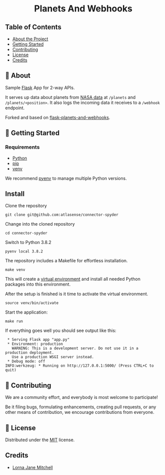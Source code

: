 <div align="center">

# Planets And Webhooks

</div>

## Table of Contents

- [About the Project](#📄-about)
- [Getting Started](#🚀-getting-started)
- [Contributing](#🤝-contributing)
- [License](#📝-license)
- [Credits](#🙏-credits)

## 📄 About

Sample [Flask](https://flask.palletsprojects.com/en/1.1.x/ "Flask website") App for 2-way APIs.

It serves up data about planets from [NASA data](https://solarsystem.nasa.gov/moons/in-depth/ "Link to NASA") at `/planets` and `/planets/<position>`.
It also logs the incoming data it receives to a `/webhook` endpoint.

Forked and based on [flask-planets-and-webhooks](https://github.com/lornajane/flask-planets-and-webhooks).

## 🚀 Getting Started

### Requirements

- [Python](https://www.python.org/ "Python website")
- [pip](https://pypi.org/project/pip/ "Link to pip")
- [venv](https://docs.python.org/3/library/venv.html "Link to venv docs")

We recommend [pyenv](https://github.com/pyenv/pyenv "Link to pyenv on GitHub") to manage multiple Python versions.

## Install

Clone the repository

```shell
git clone git@github.com:atlasense/connector-spyder
```

Change into the cloned repository

```shell
cd connector-spyder
```

Switch to Python 3.8.2

```shell
pyenv local 3.8.2
```

The repository includes a Makefile for effortless installation.

```make
make venv
```

This will create a [virtual environment](https://docs.python.org/3/tutorial/venv.html#creating-virtual-environments "Link to venv docs")
and install all needed Python packages into this environment.

After the setup is finished is it time to activate the virtual environment.

```shell
source venv/bin/activate
```

Start the application:

```shell
make run
```

If everything goes well you should see output like this:

```shell
 * Serving Flask app "app.py"
 * Environment: production
   WARNING: This is a development server. Do not use it in a production deployment.
   Use a production WSGI server instead.
 * Debug mode: off
INFO:werkzeug: * Running on http://127.0.0.1:5000/ (Press CTRL+C to quit)
```

## 🤝 Contributing

We are a community effort, and everybody is most welcome to participate!

Be it filing bugs, formulating enhancements, creating pull requests, or any other means of contribution, we encourage contributions from everyone.

## 📝 License

Distributed under the [MIT](https://choosealicense.com/licenses/mit/ "Link to license") license.

## Credits

- [Lorna Jane Mitchell](https://github.com/lornajane "Link to bio on GitHub")